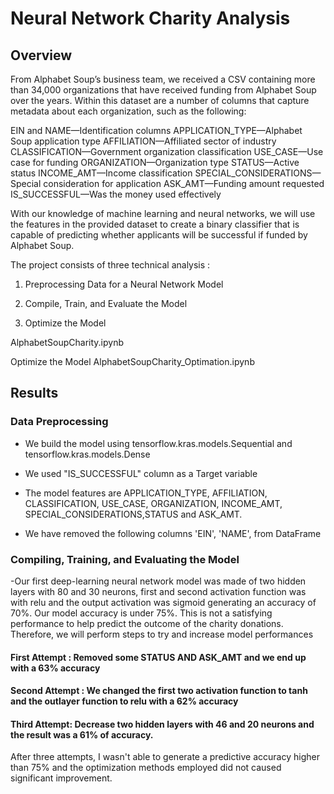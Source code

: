 # Neural Network Charity Analysis

## Overview 

From Alphabet Soup’s business team, we received a CSV containing more than 34,000 organizations that have received funding from Alphabet Soup over the years. Within this dataset are a number of columns that capture metadata about each organization, such as the following:

EIN and NAME—Identification columns
APPLICATION_TYPE—Alphabet Soup application type
AFFILIATION—Affiliated sector of industry
CLASSIFICATION—Government organization classification
USE_CASE—Use case for funding
ORGANIZATION—Organization type
STATUS—Active status
INCOME_AMT—Income classification
SPECIAL_CONSIDERATIONS—Special consideration for application
ASK_AMT—Funding amount requested
IS_SUCCESSFUL—Was the money used effectively

With our knowledge of machine learning and neural networks, we will use the features in the provided dataset to  create a binary classifier that is capable of predicting whether applicants will be successful if funded by Alphabet Soup.

The project consists of three technical analysis :

1. Preprocessing Data for a Neural Network Model 

2. Compile, Train, and Evaluate the Model 

3. Optimize the Model 

AlphabetSoupCharity.ipynb

Optimize the Model AlphabetSoupCharity_Optimation.ipynb


## Results

### Data Preprocessing

- We build the model using tensorflow.kras.models.Sequential and tensorflow.kras.models.Dense

- We used "IS_SUCCESSFUL" column as a Target variable 

- The model features are APPLICATION_TYPE, AFFILIATION, CLASSIFICATION, USE_CASE, ORGANIZATION, INCOME_AMT, SPECIAL_CONSIDERATIONS,STATUS and ASK_AMT.

- We have removed the following columns 'EIN', 'NAME', from DataFrame

### Compiling, Training, and Evaluating the Model

-Our first deep-learning neural network model was made of two hidden layers with 80 and 30 neurons, first and second activation function was with relu and the output activation was sigmoid generating an accuracy of 70%. Our model accuracy is under 75%. This is not a satisfying performance to help predict the outcome of the charity donations. Therefore,  we will perform steps to try and increase model performances 

#### First Attempt : Removed some STATUS AND ASK_AMT and we end up with a 63% accuracy

#### Second Attempt : We changed the first two activation function to tanh and the outlayer function to relu with a 62% accuracy

#### Third Attempt: Decrease two hidden layers with 46 and 20 neurons and the result was a 61% of accuracy. 

After three attempts, I wasn't able to generate a predictive accuracy higher than 75% and the optimization methods employed did not caused significant improvement.
